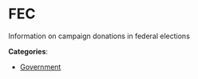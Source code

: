# FEC


Information on campaign donations in federal elections



**Categories**:

- [Government](https://github.com/apis-list/apis-list#government)



